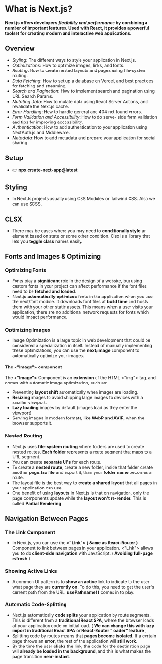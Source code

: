 # **What is Next.js?**

#### Next.js offers developers _flexibility and performance_ by combining a number of important features. Used with React, it provides a powerful toolset for creating modern and interactive web applications.

## **Overview**

- _Styling_: The different ways to style your application in Next.js.
- _Optimizations_: How to optimize images, links, and fonts.
- _Routing_: How to create nested layouts and pages using file-system routing.
- _Data Fetching_: How to set up a database on Vercel, and best practices for fetching and streaming.
- _Search and Pagination_: How to implement search and pagination using URL Search Params.
- _Mutating Data_: How to mutate data using React Server Actions, and revalidate the Next.js cache.
- _Error Handling_: How to handle general and 404 not found errors.
- _Form Validation and Accessibility_: How to do serve- side form validation and tips for improving accessibility.
- _Authentication_: How to add authentication to your application using NextAuth.js and Middleware.
- _Metadata_: How to add metadata and prepare your application for social sharing.

<!-- - **Server-Side Rendering (SSR)**: Next.js, sayfaların sunucu tarafında render edilmesine izin verir. Bu, sayfaların sunucu tarafında oluşturulup istemci tarayıcısına gönderilmesi anlamına gelir. Bu, daha hızlı yükleme süreleri ve daha iyi SEO sonuçları sağlar.
- **Static Site Generation (SSG)**: Next.js, sayfaları önceden oluşturarak statik dosyalar haline getirebilir. Bu, sayfaların her istendiğinde yeniden oluşturulması gerekmediği anlamına gelir, böylece performans artar.
- **Client-Side Routing:** Sayfa geçişleri için istemci tarafında yönlendirme sağlar. Bu, web uygulamasının kullanıcı dostu ve hızlı bir şekilde tepki vermesini sağlar.
- **CSS-in-JS Desteği**: Next.js, CSS-in-JS kütüphaneleriyle uyumlu çalışır ve stil yönetimi için çeşitli seçenekler sunar.
- **API Routes**: Next.js, sunucu tarafında çalışan basit API'ları oluşturmanıza izin verir. Bu, veri alışverişi için kullanışlıdır ve genellikle RESTful veya GraphQL API'larını çağırmak için kullanılır. -** Code Splitting**: Projenizdeki JavaScript kodunu otomatik olarak bölerek yalnızca kullanıcının ihtiyaç duyduğu kısmı yükler. Bu, daha hızlı yükleme süreleri ve daha düşük başlangıç ​​zamanları sağlar. ( React-Router Lazy import ile benzer ) -->

## **Setup**

- 👉 **npx create-next-app@latest**

## **Styling**

- In NextJs projects usually using CSS Modules or Tailwind CSS. Also we can use SCSS.

## **CLSX**

- There may be cases where you may need to **conditionally style** an element based on state or some other condition. Clsx is a library that lets you **toggle class** names easily.

## **Fonts and Images & Optimizing**

### **Optimizing Fonts**

- Fonts play a **significant** role in the design of a website, but using custom fonts in your project can affect performance if the font files need to be **fetched and loaded**.
- Next.js **automatically optimizes** fonts in the application when you use the next/font module. It downloads font files at **build time** and hosts them with your other static assets. This means when a user visits your application, there are no additional network requests for fonts which would impact performance.

### **Optimizing Images**

- Image Optimization is a large topic in web development that could be considered a specialization in itself. Instead of manually implementing these optimizations, you can use the **next/image** component to automatically optimize your images.

#### **The <"Image"> component**

The **<"Image">** Component is an **extension** of the HTML <"img"> tag, and comes with automatic image optimization, such as:

- Preventing **layout shift** automatically when images are loading.
- **Resizing** images to avoid shipping large images to devices with a smaller viewport.
- **Lazy loading** images by default (images load as they enter the viewport).
- Serving images in modern formats, like **WebP and AVIF**, when the browser supports it.

### **Nested Routing**

- Next.js uses **file-system routing** where folders are used to create nested routes. **Each folder** represents a route segment that maps to a URL segment.
- You can create **separate UI's** for each route.
- To create a **nested route**, create a new folder, inside that folder create another **page.tsx file** and export it, than your **folder name** becomes a route.
- The layout file is the best way to **create a shared layout** that all pages in your application can use.
- One benefit of using **layouts** in Next.js is that on navigation, only the page components update while the **layout won't re-render**. This is called **Partial Rendering**

## **Navigation Between Pages**

### **The Link Component**

- In Next.js, you can use the **<"Link"> ( Same as React-Router )** Component to link between pages in your application. <"Link"> allows you to do **client-side navigation** with JavaScript. ( **Avoiding full-page refresh** )

### **Showing Active Links**

- A common UI pattern is to **show an active** link to indicate to the user what page they are **currently on**. To do this, you need to get the user's current path from the URL. **usePathname( )** comes in to play.

### **Automatic Code-Splitting**

- Next.js automatically **code splits** your application by route segments. This is different from a **traditional React SPA**, where the browser loads all your application code on initial load. ( **We can change this with lazy import in traditional React SPA** or **React-Router "loader" feature** )
- Splitting code by routes means that **pages become isolated**. If a certain page throws an **error**, the rest of the application will **still work**.
- By the time the user **clicks** the link, the code for the destination page will **already be loaded in the background**, and this is what makes the page transition **near-instant**.
